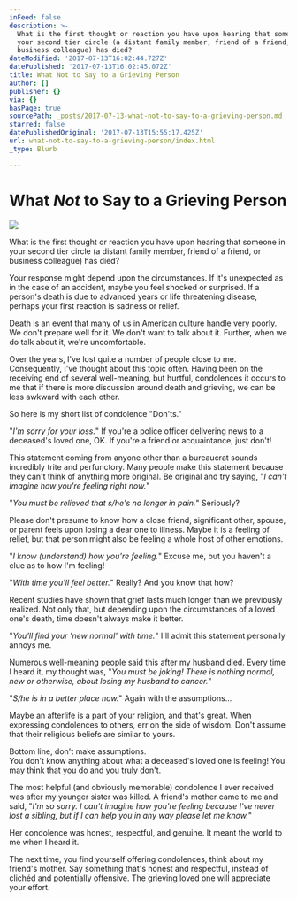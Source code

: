 ```yaml
---
inFeed: false
description: >-
  What is the first thought or reaction you have upon hearing that someone in
  your second tier circle (a distant family member, friend of a friend, or
  business colleague) has died?
dateModified: '2017-07-13T16:02:44.727Z'
datePublished: '2017-07-13T16:02:45.072Z'
title: What Not to Say to a Grieving Person
author: []
publisher: {}
via: {}
hasPage: true
sourcePath: _posts/2017-07-13-what-not-to-say-to-a-grieving-person.md
starred: false
datePublishedOriginal: '2017-07-13T15:55:17.425Z'
url: what-not-to-say-to-a-grieving-person/index.html
_type: Blurb

---
```

# What _Not_ to Say to a Grieving Person
![](https://the-grid-user-content.s3-us-west-2.amazonaws.com/bd6c5537-0504-472f-89e0-ace35ee06c8a.png)

What is the first thought or reaction you have upon hearing that someone in your second tier circle (a distant family member, friend of a friend, or business colleague) has died?

Your response might depend upon the circumstances. If it's unexpected as in the case of an accident, maybe you feel shocked or surprised. If a person's death is due to advanced years or life threatening disease, perhaps your first reaction is sadness or relief.

Death is an event that many of us in American culture handle very poorly. We don't prepare well for it. We don't want to talk about it. Further, when we do talk about it, we're uncomfortable.

Over the years, I've lost quite a number of people close to me. Consequently, I've thought about this topic often. Having been on the receiving end of several well-meaning, but hurtful, condolences it occurs to me that if there is more discussion around death and grieving, we can be less awkward with each other.

So here is my short list of condolence "Don'ts."

"_I'm sorry for your loss._" If you're a police officer delivering news to a deceased's loved one, OK. If you're a friend or acquaintance, just don't!

This statement coming from anyone other than a bureaucrat sounds incredibly trite and perfunctory. Many people make this statement because they can't think of anything more original. Be original and try saying, "_I can't imagine how you're feeling right now._"

"_You must be relieved that s/he's no longer in pain._" Seriously?

Please don't presume to know how a close friend, significant other, spouse, or parent feels upon losing a dear one to illness. Maybe it is a feeling of relief, but that person might also be feeling a whole host of other emotions.

"_I know (understand) how you're feeling._" Excuse me, but you haven't a clue as to how I'm feeling!

"_With time you'll feel better._" Really? And you know that how?

Recent studies have shown that grief lasts much longer than we previously realized. Not only that, but depending upon the circumstances of a loved one's death, time doesn't always make it better.

"_You'll find your 'new normal' with time._" I'll admit this statement personally annoys me.

Numerous well-meaning people said this after my husband died. Every time I heard it, my thought was, "_You must be joking! There is nothing normal, new or otherwise, about losing my husband to cancer._"

"_S/he is in a better place now._" Again with the assumptions...

Maybe an afterlife is a part of your religion, and that's great. When expressing condolences to others, err on the side of wisdom. Don't assume that their religious beliefs are similar to yours.

Bottom line, don't make assumptions.  
You don't know anything about what a deceased's loved one is feeling! You may think that you do and you truly don't.

The most helpful (and obviously memorable) condolence I ever received was after my younger sister was killed. A friend's mother came to me and said, "_I'm so sorry. I can't imagine how you're feeling because I've never lost a sibling, but if I can help you in any way please let me know._"

Her condolence was honest, respectful, and genuine. It meant the world to me when I heard it.

The next time, you find yourself offering condolences, think about my friend's mother. Say something that's honest and respectful, instead of clichéd and potentially offensive. The grieving loved one will appreciate your effort.